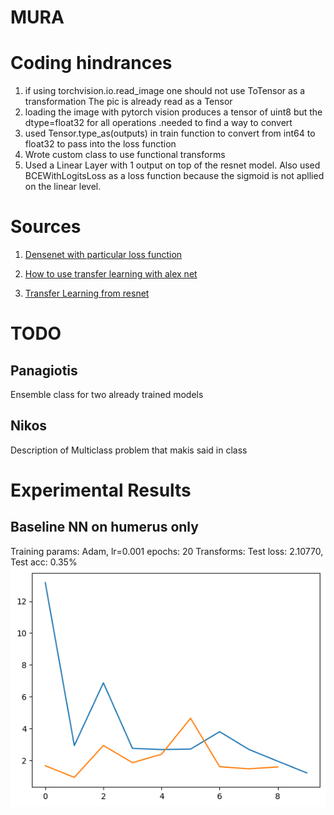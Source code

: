 # MURA


# Coding hindrances
1. if using torchvision.io.read_image one should not use ToTensor as a transformation
The pic is already read as a Tensor
2. loading the image with pytorch vision produces a tensor of uint8 but the dtype=float32 for all operations .needed to find a way to convert
3. used Tensor.type_as(outputs) in train function to convert from int64 to float32 to pass into the loss function
4. Wrote custom class to use functional transforms
5. Used a Linear Layer with 1 output on top of the resnet model. Also used BCEWithLogitsLoss as a loss function because the sigmoid is not apllied on the linear level. 





# Sources
1. [Densenet with particular loss function](https://github.com/ishanrai05/MURA-stanford/blob/master/notebook/Mura.ipynb)

2. [How to use transfer learning with alex net](https://github.com/madsendennis/notebooks/blob/master/pytorch/3_PyTorch_Transfer_learning.ipynb)

3. [Transfer Learning from resnet ](https://pytorch.org/tutorials/beginner/transfer_learning_tutorial.html#finetuning-the-convnet)

# TODO
## Panagiotis
Ensemble class for two already trained models



## Nikos
Description of Multiclass problem that makis said in class



# Experimental Results

## Baseline NN on humerus only
Training params:
Adam, lr=0.001
epochs: 20
Transforms:
Test loss: 2.10770, Test acc: 0.35%
![alt](experiments\loss_simpleNN_notransforms.png)
